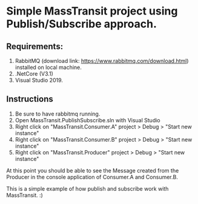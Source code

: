 # Simple MassTransit project using Publish/Subscribe approach.
## Requirements:
1) RabbitMQ (download link: https://www.rabbitmq.com/download.html) installed on local machine.
2) .NetCore (V3.1)
3) Visual Studio 2019.

## Instructions
1) Be sure to have rabbitmq running.
1) Open MassTransit.PublishSubscribe.sln with Visual Studio
2) Right click on "MassTransit.Consumer.A" project > Debug > "Start new instance"
3) Right click on "MassTransit.Consumer.B" project > Debug > "Start new instance"
4) Right click on "MassTransit.Producer" project > Debug > "Start new instance"

At this point you should be able to see the Message created from the Producer in the console application of Consumer.A and Consumer.B.

This is a simple example of how publish and subscribe work with MassTransit. :)

